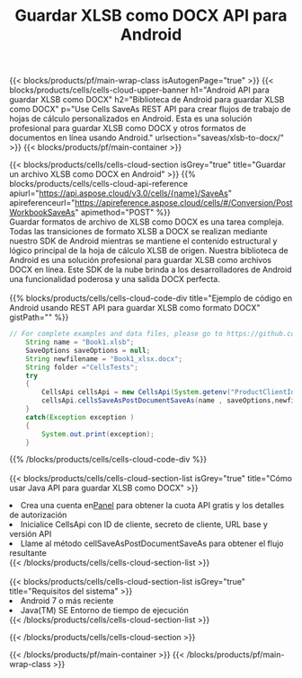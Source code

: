 ﻿---
title:  Guardar XLSB como DOCX API para Android
description: Usando Aspose.Cells Cloud SDK para Android para guardar el archivo de formato XLSB como archivo de formato DOCX.
url: /es/android/saveas/xlsb-to-docx/
---
{{< blocks/products/pf/main-wrap-class isAutogenPage="true" >}}
{{< blocks/products/cells/cells-cloud-upper-banner h1="Android API para guardar XLSB como DOCX" h2="Biblioteca de Android para guardar XLSB como DOCX" p="Use Cells SaveAs REST API para crear flujos de trabajo de hojas de cálculo personalizados en Android. Esta es una solución profesional para guardar XLSB como DOCX y otros formatos de documentos en línea usando Android." urlsection="saveas/xlsb-to-docx/" >}}
{{< blocks/products/pf/main-container >}}

{{< blocks/products/cells/cells-cloud-section isGrey="true" title="Guardar un archivo XLSB como DOCX en Android" >}}
{{% blocks/products/cells/cells-cloud-api-reference apiurl="https://api.aspose.cloud/v3.0/cells/{name}/SaveAs" apireferenceurl="https://apireference.aspose.cloud/cells/#/Conversion/PostWorkbookSaveAs" apimethod="POST" %}}
<br/>
Guardar formatos de archivo de XLSB como DOCX es una tarea compleja. Todas las transiciones de formato XLSB a DOCX se realizan mediante nuestro SDK de Android mientras se mantiene el contenido estructural y lógico principal de la hoja de cálculo XLSB de origen. Nuestra biblioteca de Android es una solución profesional para guardar XLSB como archivos DOCX en línea. Este SDK de la nube brinda a los desarrolladores de Android una funcionalidad poderosa y una salida DOCX perfecta.
<br/>
<br/>
{{% blocks/products/cells/cells-cloud-code-div title="Ejemplo de código en Android usando REST API para guardar XLSB como formato DOCX" gistPath="" %}}
  
```java
// For complete examples and data files, please go to https://github.com/aspose-cells-cloud/aspose-cells-cloud-android/
    String name = "Book1.xlsb";
    SaveOptions saveOptions = null;
    String newfilename = "Book1_xlsx.docx";
    String folder ="CellsTests";
    try
    {
        CellsApi cellsApi = new CellsApi(System.getenv("ProductClientId"), System.getenv("ProductClientSecret"));
        cellsApi.cellsSaveAsPostDocumentSaveAs(name , saveOptions,newfilename,false,false,folder,null,null,null,true);                       
    }
    catch(Exception exception )
    {
        System.out.print(exception);
    }
```
  
{{% /blocks/products/cells/cells-cloud-code-div %}}
<br/>
<br/>
{{< blocks/products/cells/cells-cloud-section-list isGrey="true" title="Cómo usar Java API para guardar XLSB como DOCX" >}}
<li> Crea una cuenta en<a href="https://dashboard.aspose.cloud/">Panel</a> para obtener la cuota API gratis y los detalles de autorización</li>
<li>Inicialice CellsApi con ID de cliente, secreto de cliente, URL base y versión API</li>
<li>Llame al método cellSaveAsPostDocumentSaveAs para obtener el flujo resultante</li>
{{< /blocks/products/cells/cells-cloud-section-list >}}
<br/>
<br/>
{{< blocks/products/cells/cells-cloud-section-list isGrey="true" title="Requisitos del sistema" >}}
<li>Android 7 o más reciente</li>
<li>Java(TM) SE Entorno de tiempo de ejecución</li>
{{< /blocks/products/cells/cells-cloud-section-list >}}

{{< /blocks/products/cells/cells-cloud-section >}}

{{< /blocks/products/pf/main-container >}}
{{< /blocks/products/pf/main-wrap-class >}}
